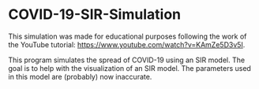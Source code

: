 # COVID-19-SIR-Simulation
This simulation was made for educational purposes following the work of the YouTube tutorial: https://www.youtube.com/watch?v=KAmZe5D3v5I.

This program simulates the spread of COVID-19 using an SIR model. The goal is to help with the visualization of an SIR model.
The parameters used in this model are (probably) now inaccurate.
